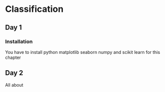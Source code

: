 # Classification
## Day 1  
### Installation 
You have to install python matplotlib seaborn numpy and scikit learn for this chapter
## Day 2  
All about